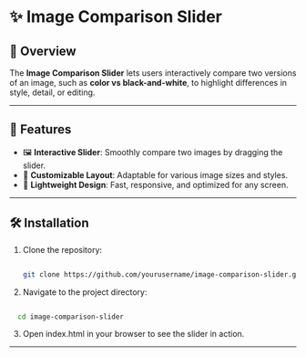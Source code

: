 # ✨ Image Comparison Slider  

## 🎯 Overview  

The **Image Comparison Slider** lets users interactively compare two versions of an image, such as **color vs black-and-white**, to highlight differences in style, detail, or editing.  

---

## 🌟 Features  

- 🖼️ **Interactive Slider**: Smoothly compare two images by dragging the slider.  
- 🎨 **Customizable Layout**: Adaptable for various image sizes and styles.  
- 🚀 **Lightweight Design**: Fast, responsive, and optimized for any screen.  

---

## 🛠️ Installation  

1. Clone the repository:  

   ```bash

   git clone https://github.com/yourusername/image-comparison-slider.git

   ```

2. Navigate to the project directory:


```bash

  cd image-comparison-slider

```

3. Open index.html in your browser to see the slider in action.

---
